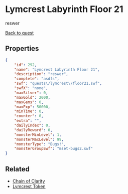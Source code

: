 # Lymcrest Labyrinth Floor 21

reswer

[Back to quest](../quests.md)

## Properties

```json
{
    "id": 292,
    "name": "Lymcrest Labyrinth Floor 21",
    "description": "reswer",
    "complete": "asdfs",
    "swf": "quests\/lymcrest\/floor21.swf",
    "swfX": "none",
    "maxSilver": 0,
    "maxGold": 2000,
    "maxGems": 0,
    "maxExp": 50000,
    "minTime": 0,
    "counter": 0,
    "extra": "",
    "dailyIndex": 0,
    "dailyReward": 0,
    "monsterMinLevel": 1,
    "monsterMaxLevel": 99,
    "monsterType": "Bugs!",
    "monsterGroupSwf": "mset-bugs2.swf"
}
```

## Related

- [Chain of Clarity](../items/1963-chain-of-clarity.md)
- [Lymcrest Token](../items/17782-lymcrest-token.md)

